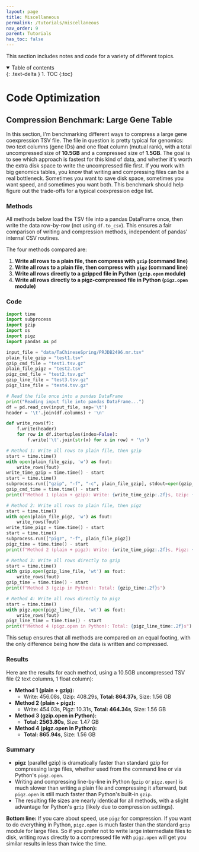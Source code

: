 ```yaml
---
layout: page
title: Miscellaneous
permalink: /tutorials/miscellaneous
nav_order: 9
parent: Tutorials
has_toc: false
---
```


This section includes notes and code for a variety of different topics.

<details open markdown="block">
  <summary>
    Table of contents
  </summary>
  {: .text-delta }
1. TOC
{:toc}
</details>

# Code Optimization

## Compression Benchmark: Large Gene Table

In this section, I'm benchmarking different ways to compress a large gene coexpression TSV file. The file in question is pretty typical for genomics: two text columns (gene IDs) and one float column (mutual rank), with a total uncompressed size of **10.5GB** and a compressed size of **1.5GB**. The goal is to see which approach is fastest for this kind of data, and whether it's worth the extra disk space to write the uncompressed file first. If you work with big genomics tables, you know that writing and compressing files can be a real bottleneck. Sometimes you want to save disk space, sometimes you want speed, and sometimes you want both. This benchmark should help figure out the trade-offs for a typical coexpression edge list.

### Methods

All methods below load the TSV file into a pandas DataFrame once, then write the data row-by-row (not using `df.to_csv`). This ensures a fair comparison of writing and compression methods, independent of pandas' internal CSV routines.

The four methods compared are:

1. **Write all rows to a plain file, then compress with `gzip` (command line)**
2. **Write all rows to a plain file, then compress with `pigz` (command line)**
3. **Write all rows directly to a gzipped file in Python (`gzip.open` module)**
4. **Write all rows directly to a pigz-compressed file in Python (`pigz.open` module)**

### Code

```python
import time
import subprocess
import gzip
import os
import pigz
import pandas as pd

input_file = "data/TaChineseSpring/PRJDB2496.mr.tsv"
plain_file_gzip = "test1.tsv"
gzip_cmd_file = "test1.tsv.gz"
plain_file_pigz = "test2.tsv"
pigz_cmd_file = "test2.tsv.gz"
gzip_line_file = "test3.tsv.gz"
pigz_line_file = "test4.tsv.gz"

# Read the file once into a pandas DataFrame
print("Reading input file into pandas DataFrame...")
df = pd.read_csv(input_file, sep='\t')
header = '\t'.join(df.columns) + '\n'

def write_rows(f):
    f.write(header)
    for row in df.itertuples(index=False):
        f.write('\t'.join(str(x) for x in row) + '\n')

# Method 1: Write all rows to plain file, then gzip
start = time.time()
with open(plain_file_gzip, 'w') as fout:
    write_rows(fout)
write_time_gzip = time.time() - start
start = time.time()
subprocess.run(["gzip", "-f", "-c", plain_file_gzip], stdout=open(gzip_cmd_file, "wb"))
gzip_cmd_time = time.time() - start
print(f"Method 1 (plain + gzip): Write: {write_time_gzip:.2f}s, Gzip: {gzip_cmd_time:.2f}s")

# Method 2: Write all rows to plain file, then pigz
start = time.time()
with open(plain_file_pigz, 'w') as fout:
    write_rows(fout)
write_time_pigz = time.time() - start
start = time.time()
subprocess.run(["pigz", "-f", plain_file_pigz])
pigz_time = time.time() - start
print(f"Method 2 (plain + pigz): Write: {write_time_pigz:.2f}s, Pigz: {pigz_time:.2f}s")

# Method 3: Write all rows directly to gzip
start = time.time()
with gzip.open(gzip_line_file, 'wt') as fout:
    write_rows(fout)
gzip_time = time.time() - start
print(f"Method 3 (gzip in Python): Total: {gzip_time:.2f}s")

# Method 4: Write all rows directly to pigz
start = time.time()
with pigz.open(pigz_line_file, 'wt') as fout:
    write_rows(fout)
pigz_line_time = time.time() - start
print(f"Method 4 (pigz.open in Python): Total: {pigz_line_time:.2f}s")
```

This setup ensures that all methods are compared on an equal footing, with the only difference being how the data is written and compressed.

### Results

Here are the results for each method, using a 10.5GB uncompressed TSV file (2 text columns, 1 float column):

- **Method 1 (plain + gzip):**
  - Write: 456.08s, Gzip: 408.29s, **Total: 864.37s**, Size: 1.56 GB
- **Method 2 (plain + pigz):**
  - Write: 454.03s, Pigz: 10.31s, **Total: 464.34s**, Size: 1.56 GB
- **Method 3 (gzip.open in Python):**
  - **Total: 2563.80s**, Size: 1.47 GB
- **Method 4 (pigz.open in Python):**
  - **Total: 865.94s**, Size: 1.56 GB

### Summary

- **pigz** (parallel gzip) is dramatically faster than standard gzip for compressing large files, whether used from the command line or via Python's `pigz.open`.
- Writing and compressing line-by-line in Python (`gzip` or `pigz.open`) is much slower than writing a plain file and compressing it afterward, but `pigz.open` is still much faster than Python's built-in `gzip`.
- The resulting file sizes are nearly identical for all methods, with a slight advantage for Python's `gzip` (likely due to compression settings).

**Bottom line:** If you care about speed, use `pigz` for compression. If you want to do everything in Python, `pigz.open` is much faster than the standard `gzip` module for large files. So if you prefer not to write large intermediate files to disk, writing rows directly to a compressed file with `pigz.open` will get you similar results in less than twice the time.
